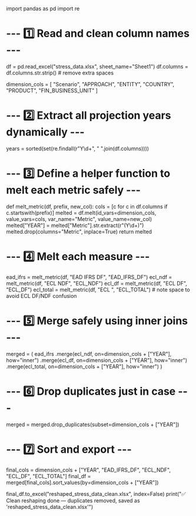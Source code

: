 import pandas as pd
import re

# --- 1️⃣ Read and clean column names ---
df = pd.read_excel("stress_data.xlsx", sheet_name="Sheet1")
df.columns = df.columns.str.strip()  # remove extra spaces

dimension_cols = [
    "Scenario", "APPROACH", "ENTITY", "COUNTRY", "PRODUCT", "FIN_BUSINESS_UNIT"
]

# --- 2️⃣ Extract all projection years dynamically ---
years = sorted(set(re.findall(r"Y\d+", " ".join(df.columns))))

# --- 3️⃣ Define a helper function to melt each metric safely ---
def melt_metric(df, prefix, new_col):
    cols = [c for c in df.columns if c.startswith(prefix)]
    melted = df.melt(id_vars=dimension_cols, value_vars=cols,
                     var_name="Metric", value_name=new_col)
    melted["YEAR"] = melted["Metric"].str.extract(r"(Y\d+)")
    melted.drop(columns="Metric", inplace=True)
    return melted

# --- 4️⃣ Melt each measure ---
ead_ifrs = melt_metric(df, "EAD IFRS DF", "EAD_IFRS_DF")
ecl_ndf = melt_metric(df, "ECL NDF", "ECL_NDF")
ecl_df = melt_metric(df, "ECL DF", "ECL_DF")
ecl_total = melt_metric(df, "ECL ", "ECL_TOTAL")  # note space to avoid ECL DF/NDF confusion

# --- 5️⃣ Merge safely using inner joins ---
merged = (
    ead_ifrs
    .merge(ecl_ndf, on=dimension_cols + ["YEAR"], how="inner")
    .merge(ecl_df, on=dimension_cols + ["YEAR"], how="inner")
    .merge(ecl_total, on=dimension_cols + ["YEAR"], how="inner")
)

# --- 6️⃣ Drop duplicates just in case ---
merged = merged.drop_duplicates(subset=dimension_cols + ["YEAR"])

# --- 7️⃣ Sort and export ---
final_cols = dimension_cols + ["YEAR", "EAD_IFRS_DF", "ECL_NDF", "ECL_DF", "ECL_TOTAL"]
final_df = merged[final_cols].sort_values(by=dimension_cols + ["YEAR"])

final_df.to_excel("reshaped_stress_data_clean.xlsx", index=False)
print("✅ Clean reshaping done — duplicates removed, saved as 'reshaped_stress_data_clean.xlsx'")
